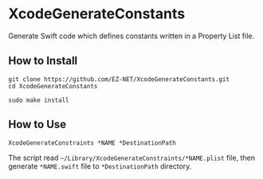 # XcodeGenerateConstants

Generate Swift code which defines constants written in a Property List file.

## How to Install

```
git clone https://github.com/EZ-NET/XcodeGenerateConstants.git
cd XcodeGenerateConstants

sudo make install
```

## How to Use

```
XcodeGenerateConstraints *NAME *DestinationPath
```

The script read ```~/Library/XcodeGenerateConstraints/*NAME.plist``` file, then generate ```*NAME.swift``` file to ```*DestinationPath``` directory.
